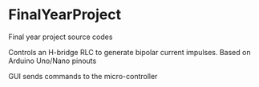 # FinalYearProject
Final year project source codes

Controls an H-bridge RLC to generate bipolar current impulses.
Based on Arduino Uno/Nano pinouts

GUI sends commands to the micro-controller
